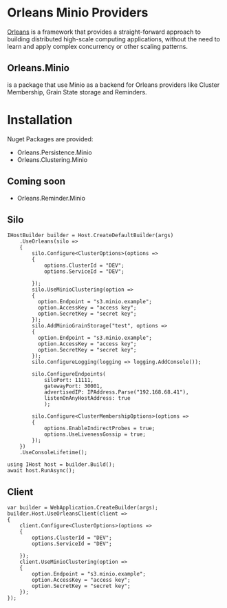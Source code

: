 
# Orleans Minio Providers
[Orleans](https://github.com/dotnet/orleans) is a framework that provides a straight-forward approach to building distributed high-scale computing applications, without the need to learn and apply complex concurrency or other scaling patterns. 


## **Orleans.Minio** 
is a package that use Minio as a backend for Orleans providers like Cluster Membership, Grain State storage and Reminders. 

# Installation 
Nuget Packages are provided:
- Orleans.Persistence.Minio
- Orleans.Clustering.Minio

## Coming soon
- Orleans.Reminder.Minio
  
## Silo
```
IHostBuilder builder = Host.CreateDefaultBuilder(args)
    .UseOrleans(silo =>
    {
        silo.Configure<ClusterOptions>(options =>
        {
            options.ClusterId = "DEV";
            options.ServiceId = "DEV";

        });
        silo.UseMinioClustering(option =>
        {
          option.Endpoint = "s3.minio.example";
          option.AccessKey = "access key";
          option.SecretKey = "secret key";
        });
        silo.AddMinioGrainStorage("test", options =>
        {
          option.Endpoint = "s3.minio.example";
          option.AccessKey = "access key";
          option.SecretKey = "secret key";
        });
        silo.ConfigureLogging(logging => logging.AddConsole());

        silo.ConfigureEndpoints(
            siloPort: 11111,
            gatewayPort: 30001,
            advertisedIP: IPAddress.Parse("192.168.68.41"),
            listenOnAnyHostAddress: true
            );

        silo.Configure<ClusterMembershipOptions>(options =>
        {
            options.EnableIndirectProbes = true;
            options.UseLivenessGossip = true;
        });
    })
    .UseConsoleLifetime();

using IHost host = builder.Build();
await host.RunAsync();
```

## Client 
```
var builder = WebApplication.CreateBuilder(args);
builder.Host.UseOrleansClient(client =>
{
    client.Configure<ClusterOptions>(options =>
    {
        options.ClusterId = "DEV";
        options.ServiceId = "DEV";

    });
    client.UseMinioClustering(option =>
    {
        option.Endpoint = "s3.minio.example";
        option.AccessKey = "access key";
        option.SecretKey = "secret key";
    });
});

```
